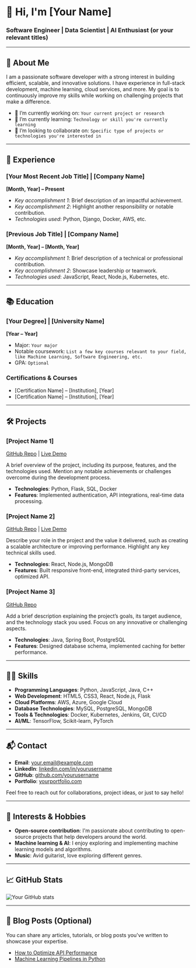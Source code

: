 # 👋 Hi, I'm [Your Name]

### Software Engineer | Data Scientist | AI Enthusiast (or your relevant titles)

---

## 🚀 About Me

I am a passionate software developer with a strong interest in building efficient, scalable, and innovative solutions. I have experience in full-stack development, machine learning, cloud services, and more. My goal is to continuously improve my skills while working on challenging projects that make a difference.

- 🔭 I’m currently working on: `Your current project or research`
- 🌱 I’m currently learning: `Technology or skill you're currently learning`
- 👯 I’m looking to collaborate on: `Specific type of projects or technologies you're interested in`

---

## 💼 Experience

### **[Your Most Recent Job Title]** | [Company Name]  
**[Month, Year] – Present**

- *Key accomplishment 1*: Brief description of an impactful achievement.
- *Key accomplishment 2*: Highlight another responsibility or notable contribution.
- *Technologies used*: Python, Django, Docker, AWS, etc.

### **[Previous Job Title]** | [Company Name]  
**[Month, Year] – [Month, Year]**

- *Key accomplishment 1*: Brief description of a technical or professional contribution.
- *Key accomplishment 2*: Showcase leadership or teamwork.
- *Technologies used*: JavaScript, React, Node.js, Kubernetes, etc.

---

## 📚 Education

### **[Your Degree]** | [University Name]  
**[Year – Year]**

- Major: `Your major`
- Notable coursework: `List a few key courses relevant to your field, like Machine Learning, Software Engineering, etc.`
- GPA: `Optional`

### **Certifications & Courses**
- [Certification Name] – [Institution], [Year]
- [Certification Name] – [Institution], [Year]

---

## 🛠️ Projects

### **[Project Name 1]**  
[GitHub Repo](https://github.com/yourusername/yourproject) | [Live Demo](https://yourprojectlive.com)

A brief overview of the project, including its purpose, features, and the technologies used. Mention any notable achievements or challenges overcome during the development process.

- **Technologies**: Python, Flask, SQL, Docker
- **Features**: Implemented authentication, API integrations, real-time data processing.

### **[Project Name 2]**  
[GitHub Repo](https://github.com/yourusername/yourproject2) | [Live Demo](https://yourproject2live.com)

Describe your role in the project and the value it delivered, such as creating a scalable architecture or improving performance. Highlight any key technical skills used.

- **Technologies**: React, Node.js, MongoDB
- **Features**: Built responsive front-end, integrated third-party services, optimized API.

### **[Project Name 3]**  
[GitHub Repo](https://github.com/yourusername/yourproject3)

Add a brief description explaining the project’s goals, its target audience, and the technology stack you used. Focus on any innovative or challenging aspects.

- **Technologies**: Java, Spring Boot, PostgreSQL
- **Features**: Designed database schema, implemented caching for better performance.

---

## 🧑‍💻 Skills

- **Programming Languages**: Python, JavaScript, Java, C++
- **Web Development**: HTML5, CSS3, React, Node.js, Flask
- **Cloud Platforms**: AWS, Azure, Google Cloud
- **Database Technologies**: MySQL, PostgreSQL, MongoDB
- **Tools & Technologies**: Docker, Kubernetes, Jenkins, Git, CI/CD
- **AI/ML**: TensorFlow, Scikit-learn, PyTorch

---

## 📬 Contact

- **Email**: [your.email@example.com](mailto:your.email@example.com)
- **LinkedIn**: [linkedin.com/in/yourusername](https://linkedin.com/in/yourusername)
- **GitHub**: [github.com/yourusername](https://github.com/yourusername)
- **Portfolio**: [yourportfolio.com](https://yourportfolio.com)

Feel free to reach out for collaborations, project ideas, or just to say hello!

---

## 🌟 Interests & Hobbies

- **Open-source contribution**: I'm passionate about contributing to open-source projects that help developers around the world.
- **Machine learning & AI**: I enjoy exploring and implementing machine learning models and algorithms.
- **Music**: Avid guitarist, love exploring different genres.

---

## 📈 GitHub Stats

![Your GitHub stats](https://github-readme-stats.vercel.app/api?username=yourusername&show_icons=true&theme=radical)

---

## 📝 Blog Posts (Optional)

You can share any articles, tutorials, or blog posts you've written to showcase your expertise.

- [How to Optimize API Performance](https://yourblog.com/api-performance)
- [Machine Learning Pipelines in Python](https://yourblog.com/ml-pipelines)
